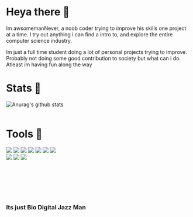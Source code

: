 # Heya there 👋

Im awsomemanNever, a noob coder trying to improve his skills one project at a time. I try out anything i can find a intro to, and explore the entire computer science industry. 

Im just a full time student doing a lot of personal projects trying to improve. Probably not doing some good contribution to society but what can i do. Atleast im having fun along the way

# Stats 🔽

<table>
 
![Anurag's github stats](https://github-readme-stats.vercel.app/api?username=awsomemanNever&theme=radical&show_icons=true)

</table>

# Tools 🧰
 
![](https://img.shields.io/badge/OS-Linux-informational?style=flat&logo=<Mac>&logoColor=white&color=15CDDC)
![](https://img.shields.io/badge/SHELL-Zsh-informational?style=flat&logo=<Bash>&logoColor=white&color=15CDDC)
![](https://img.shields.io/badge/LANG-Python-informational?style=flat&logo=<Python>&logoColor=white&color=15CDDC)
![](https://img.shields.io/badge/LANG-Javascript-informational?style=flat&logo=<Python>&logoColor=white&color=15CDDC)
![](https://img.shields.io/badge/LANG-Rust-informational?style=flat&logo=<rust>&logoColor=white&color=15CDDC)
![](https://img.shields.io/badge/EDITOR-VSCode-informational?style=flat&logo=<Python>&logoColor=white&color=15CDDC)
![](https://img.shields.io/badge/EDITOR-Vim-informational?style=flat&logo=<Python>&logoColor=white&color=15CDDC)  
![](https://img.shields.io/badge/FRAMEWORK-React-informational?style=flat&logo=<Python>&logoColor=white&color=15CDDC) 
![](https://img.shields.io/badge/FRAMEWORK-Next-informational?style=flat&logo=<Python>&logoColor=white&color=15CDDC)
![](https://img.shields.io/badge/FRAMEWORK-Tailwind-informational?style=flat&logo=<Python>&logoColor=white&color=15CDDC) 


&nbsp;  

&nbsp;

&nbsp;
### Its just Bio Digital Jazz Man
